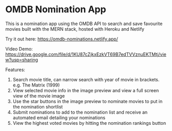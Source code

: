 # OMDB Nomination App

This is a nomination app using the OMDB API to search and save favourite movies built with the MERN stack, hosted with Heroku and Netlify

Try it out here: https://omdb-nominations.netlify.app/

Video Demo: https://drive.google.com/file/d/1KU87cZjkxEzkVT69B7edTVVznuEKTMtj/view?usp=sharing

Features:
1. Search movie title, can narrow search with year of movie in brackets. e.g. The Matrix (1999)
2. View selected movie info in the image preview and view a full screen view of the movie image
3. Use the star buttons in the image preview to nominate movies to put in the nomination shortlist
4. Submit nominations to add to the nomination list and receive an automated email detailing your nominations
5. View the highest voted movies by hitting the nomination rankings button
